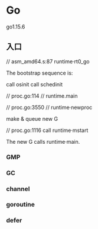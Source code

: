 # Go

go1.15.6

## 入口

// asm_amd64.s:87
runtime·rt0_go

The bootstrap sequence is:

 call osinit
 call schedinit

 // proc.go:114
 // runtime.main

 // proc.go:3550
 // runtime·newproc

 make & queue new G

 // proc.go:1116
 call runtime·mstart

The new G calls runtime·main.

### GMP

### GC

### channel

### goroutine

### defer
